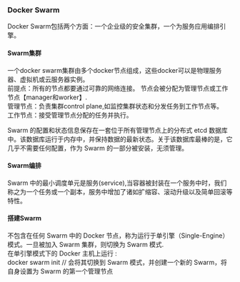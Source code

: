
### Docker Swarm
Docker Swarm包括两个方面：一个企业级的安全集群，一个为服务应用编排引擎。

#### Swarm集群
一个docker swarm集群由多个docker节点组成，这些docker可以是物理服务器、虚拟机或云服务器实例。</br>
前提点：所有的节点都要通过可靠的网络连接。
节点会被分配为管理节点或工作节点【manager和worker】.<br/>
管理节点：负责集群control plane,如监控集群状态和分发任务到工作节点等。</br>
工作节点：接受管理节点分配的任务并执行。</br>

Swarm 的配置和状态信息保存在一套位于所有管理节点上的分布式 etcd 数据库中。该数据库运行于内存中，并保持数据的最新状态。关于该数据库最棒的是，它几乎不需要任何配置，作为 Swarm 的一部分被安装，无须管理。</br>

#### Swarm编排
Swarm 中的最小调度单元是服务(service),当容器被封装在一个服务中时，我们称之为一个任务或一个副本，服务中增加了诸如扩缩容、滚动升级以及简单回滚等特性。

####  搭建Swarm
不包含在任何 Swarm 中的 Docker 节点，称为运行于单引擎（Single-Engine）模式。一旦被加入 Swarm 集群，则切换为 Swarm 模式.</br>
在单引擎模式下的 Docker 主机上运行 :</br>
docker swarm init  // 会将其切换到 Swarm 模式，并创建一个新的 Swarm，将自身设置为 Swarm 的第一个管理节点</br>
